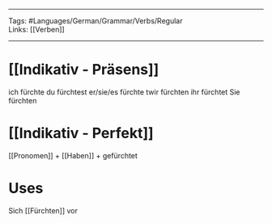 ___
Tags: #Languages/German/Grammar/Verbs/Regular  
Links: [[Verben]]
___
# [[Indikativ - Präsens]]
ich fürchte
du fürchtest
er/sie/es fürchte
twir fürchten
ihr fürchtet
Sie fürchten

# [[Indikativ - Perfekt]]
[[Pronomen]] + [[Haben]] + gefürchtet

# Uses
Sich [[Fürchten]] vor